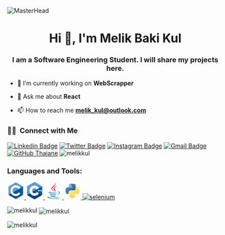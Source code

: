 ![MasterHead](https://cdn.discordapp.com/attachments/1134108154087604296/1193169378481553408/DALLE_2024-01-06_15.28.46_-_A_banner_showcasing_the_theme_of_software_engineering_and_coding_languages._The_background_is_a_modern_digital_landscape_representing_a_coding_enviro.png?ex=65abbc93&is=65994793&hm=adff06d1a8b335aef213c650a3e0a045e8a841a409da734453d48e2f6abc3711&)
<h1 align="center">Hi 👋, I'm Melik Baki Kul</h1>
<h3 align="center">I am a Software Engineering Student. I will share my projects here.</h3>

- 🔭 I’m currently working on **WebScrapper**

- 💬 Ask me about **React**

- 📫 How to reach me **melik_kul@outlook.com**

<h3> 🤝🏻 &nbsp;Connect with Me </h3>

[![Linkedin Badge](https://img.shields.io/badge/-jlim-blue?style=flat&logo=Linkedin&logoColor=white&link=https://www.linkedin.com/in/melikbakikul/)](https://www.linkedin.com/in/melikbakikul/)
[![Twitter Badge](https://img.shields.io/badge/-@__jesslim-1ca0f1?style=flat&labelColor=1ca0f1&logo=twitter&logoColor=white&link=https://twitter.com/melik_kul)](https://twitter.com/melik_kul)
[![Instagram Badge](https://img.shields.io/badge/-@jlim__slam-purple?style=flat&logo=instagram&logoColor=white&link=https://instagram.com/melik_kul/)](https://instagram.com/melik_kul)
[![Gmail Badge](https://img.shields.io/badge/-Outlook-blue?style=flat&logo=microsoftoutlook&logoColor=white&link=mailto:melik_kul@outlook.com)](mailto:melik_kul@outlook.com)
[![GitHub Thaiane](https://img.shields.io/github/followers/thaiane?label=follow&style=social)](https://github.com/melikkul)
<img src="https://komarev.com/ghpvc/?username=melikkul" alt="melikkul" />

<h3 align="left">Languages and Tools:</h3>
<p align="left"> <a href="https://www.cprogramming.com/" target="_blank" rel="noreferrer"> <img src="https://raw.githubusercontent.com/devicons/devicon/master/icons/c/c-original.svg" alt="c" width="40" height="40"/> </a> <a href="https://www.w3schools.com/cpp/" target="_blank" rel="noreferrer"> <img src="https://raw.githubusercontent.com/devicons/devicon/master/icons/cplusplus/cplusplus-original.svg" alt="cplusplus" width="40" height="40"/> </a> <a href="https://www.java.com" target="_blank" rel="noreferrer"> <img src="https://raw.githubusercontent.com/devicons/devicon/master/icons/java/java-original.svg" alt="java" width="40" height="40"/> </a> <a href="https://www.python.org" target="_blank" rel="noreferrer"> <img src="https://raw.githubusercontent.com/devicons/devicon/master/icons/python/python-original.svg" alt="python" width="40" height="40"/> </a> <a href="https://www.selenium.dev" target="_blank" rel="noreferrer"> <img src="https://raw.githubusercontent.com/detain/svg-logos/780f25886640cef088af994181646db2f6b1a3f8/svg/selenium-logo.svg" alt="selenium" width="40" height="40"/> </a> </p>

<p><img align="left" src="https://github-readme-stats.vercel.app/api/top-langs?username=melikkul&show_icons=true&locale=en&layout=compact" alt="melikkul" /></p>

<p>&nbsp;<img align="center" src="https://github-readme-stats.vercel.app/api?username=melikkul&show_icons=true&locale=en" alt="melikkul" /></p>

<p><img align="center" src="https://github-readme-streak-stats.herokuapp.com/?user=melikkul&" alt="melikkul" /></p>

